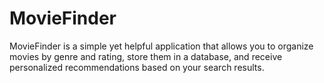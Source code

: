 # MovieFinder
MovieFinder is a simple yet helpful application that allows you to organize movies by genre and rating, store them in a database, and receive personalized recommendations based on your search results.
